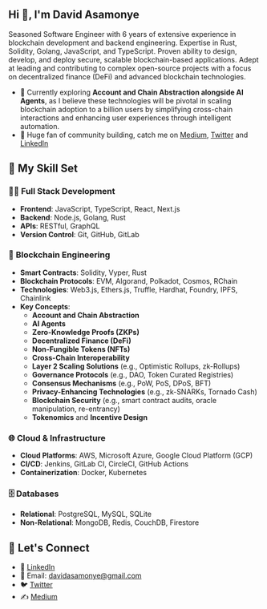## Hi 👋, I'm David Asamonye

Seasoned Software Engineer with 6 years of extensive experience in blockchain development and backend engineering. Expertise in Rust, Solidity,
Golang, JavaScript, and TypeScript. Proven ability to design, develop, and deploy secure, scalable blockchain-based applications. Adept at leading
and contributing to complex open-source projects with a focus on decentralized finance (DeFi) and advanced blockchain technologies.

- 🔭  Currently exploring **Account and Chain Abstraction alongside AI Agents**, as I believe these technologies will be pivotal in scaling blockchain adoption to a billion users by simplifying cross-chain interactions and enhancing user experiences through intelligent automation.
- 👯 Huge fan of community building, catch me on [Medium](https://medium.com/@davidasamonye), [Twitter](https://x.com/david_asamonye) and [LinkedIn](https://www.linkedin.com/in/davidasamonye/)

## 🚀 My Skill Set

### 🧑‍💻 **Full Stack Development**  
- **Frontend**: JavaScript, TypeScript, React, Next.js
- **Backend**: Node.js, Golang, Rust  
- **APIs**: RESTful, GraphQL
- **Version Control**: Git, GitHub, GitLab

### 🔗 **Blockchain Engineering**  
- **Smart Contracts**: Solidity, Vyper, Rust  
- **Blockchain Protocols**: EVM, Algorand, Polkadot, Cosmos, RChain
- **Technologies**: Web3.js, Ethers.js, Truffle, Hardhat, Foundry, IPFS, Chainlink
- **Key Concepts**:  
  - **Account and Chain Abstraction**
  - **AI Agents**
  - **Zero-Knowledge Proofs (ZKPs)**
  - **Decentralized Finance (DeFi)**
  - **Non-Fungible Tokens (NFTs)**
  - **Cross-Chain Interoperability**
  - **Layer 2 Scaling Solutions** (e.g., Optimistic Rollups, zk-Rollups)
  - **Governance Protocols** (e.g., DAO, Token Curated Registries)
  - **Consensus Mechanisms** (e.g., PoW, PoS, DPoS, BFT)
  - **Privacy-Enhancing Technologies** (e.g., zk-SNARKs, Tornado Cash)
  - **Blockchain Security** (e.g., smart contract audits, oracle manipulation, re-entrancy)
  - **Tokenomics** and **Incentive Design**
 
### 🌐 **Cloud & Infrastructure**  
- **Cloud Platforms**: AWS, Microsoft Azure, Google Cloud Platform (GCP)  
- **CI/CD**: Jenkins, GitLab CI, CircleCI, GitHub Actions  
- **Containerization**: Docker, Kubernetes

### 🗄️ **Databases**  
- **Relational**: PostgreSQL, MySQL, SQLite  
- **Non-Relational**: MongoDB, Redis, CouchDB, Firestore

## 🔗 Let's Connect

- 💼 [LinkedIn](https://www.linkedin.com/in/davidasamonye/)
- 📧 Email: davidasamonye@gmail.com
- 🐦 [Twitter](https://twitter.com/OxDavid405)
- ✍️ [Medium](https://medium.com/@davidasamonye)
<!--

Here are some ideas to get you started:

- 🔭 I’m currently working on ...
- 🌱 I’m currently learning ...
- 👯 I’m looking to collaborate on ...
- 🤔 I’m looking for help with ...
- 💬 Ask me about ...
- 📫 How to reach me: ...
- 😄 Pronouns: ...
- ⚡ Fun fact: ...
-->
